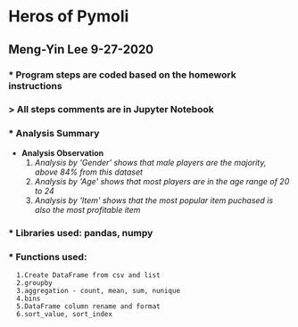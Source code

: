 # **Heros of Pymoli**
##  Meng-Yin Lee 9-27-2020
### * Program steps are coded based on the homework instructions
###   > All steps comments are in Jupyter Notebook
### * Analysis Summary
   * **Analysis Observation**
      1. _Analysis by 'Gender' shows that male players are the majority, above 84% from this dataset_
      2. _Analysis by 'Age' shows that most players are in the age range of 20 to 24_
      3. _Analysis by 'Item' shows that the most popular item puchased is also the most profitable item_
### * Libraries used: pandas, numpy 
### * Functions used:
      1.Create DataFrame from csv and list
      2.groupby
      3.aggregation - count, mean, sum, nunique
      4.bins
      5.DataFrame column rename and format
      6.sort_value, sort_index
